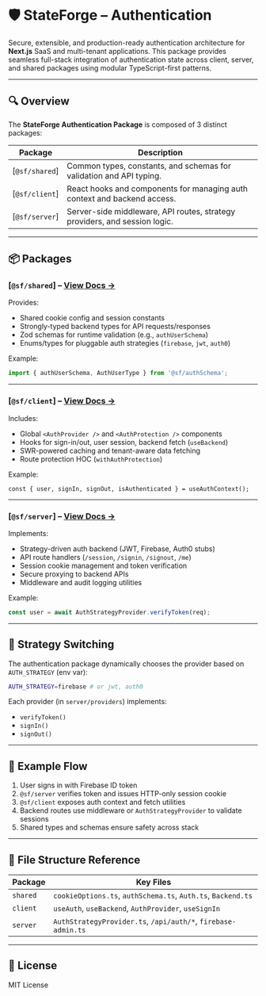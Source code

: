 
# 🛡️ StateForge – Authentication

Secure, extensible, and production-ready authentication architecture for **Next.js** SaaS and multi-tenant applications. This package provides seamless full-stack integration of authentication state across client, server, and shared packages using modular TypeScript-first patterns.

---

## 🔍 Overview

The **StateForge Authentication Package** is composed of 3 distinct packages:

| Package            | Description                                                                 |
|--------------------|-----------------------------------------------------------------------------|
| [`@sf/shared`]     | Common types, constants, and schemas for validation and API typing.         |
| [`@sf/client`]     | React hooks and components for managing auth context and backend access.    |
| [`@sf/server`]     | Server-side middleware, API routes, strategy providers, and session logic.  |

---

## 📦 Packages

### [`@sf/shared`] – [View Docs →](#stateforge---authentication---shared)

Provides:
- Shared cookie config and session constants
- Strongly-typed backend types for API requests/responses
- Zod schemas for runtime validation (e.g., `authUserSchema`)
- Enums/types for pluggable auth strategies (`firebase`, `jwt`, `auth0`)

Example:
```ts
import { authUserSchema, AuthUserType } from '@sf/authSchema';
```

---

### [`@sf/client`] – [View Docs →](#stateforge---authentication---client)

Includes:
- Global `<AuthProvider />` and `<AuthProtection />` components
- Hooks for sign-in/out, user session, backend fetch (`useBackend`)
- SWR-powered caching and tenant-aware data fetching
- Route protection HOC (`withAuthProtection`)

Example:
```tsx
const { user, signIn, signOut, isAuthenticated } = useAuthContext();
```

---

### [`@sf/server`] – [View Docs →](#stateforge---authentication---server)

Implements:
- Strategy-driven auth backend (JWT, Firebase, Auth0 stubs)
- API route handlers (`/session`, `/signin`, `/signout`, `/me`)
- Session cookie management and token verification
- Secure proxying to backend APIs
- Middleware and audit logging utilities

Example:
```ts
const user = await AuthStrategyProvider.verifyToken(req);
```

---

## 🔄 Strategy Switching

The authentication package dynamically chooses the provider based on `AUTH_STRATEGY` (env var):

```bash
AUTH_STRATEGY=firebase # or jwt, auth0
```

Each provider (in `server/providers`) implements:
- `verifyToken()`
- `signIn()`
- `signOut()`

---

## 🧪 Example Flow

1. User signs in with Firebase ID token
2. `@sf/server` verifies token and issues HTTP-only session cookie
3. `@sf/client` exposes auth context and fetch utilities
4. Backend routes use middleware or `AuthStrategyProvider` to validate sessions
5. Shared types and schemas ensure safety across stack

---

## 📁 File Structure Reference

| Package       | Key Files                                                      |
|---------------|----------------------------------------------------------------|
| `shared`      | `cookieOptions.ts`, `authSchema.ts`, `Auth.ts`, `Backend.ts`   |
| `client`      | `useAuth`, `useBackend`, `AuthProvider`, `useSignIn`           |
| `server`      | `AuthStrategyProvider.ts`, `/api/auth/*`, `firebase-admin.ts`  |

---

## 📜 License

MIT License
